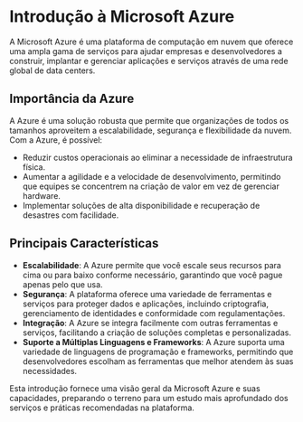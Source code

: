# Introdução à Microsoft Azure

A Microsoft Azure é uma plataforma de computação em nuvem que oferece uma ampla gama de serviços para ajudar empresas e desenvolvedores a construir, implantar e gerenciar aplicações e serviços através de uma rede global de data centers. 

## Importância da Azure

A Azure é uma solução robusta que permite que organizações de todos os tamanhos aproveitem a escalabilidade, segurança e flexibilidade da nuvem. Com a Azure, é possível:

- Reduzir custos operacionais ao eliminar a necessidade de infraestrutura física.
- Aumentar a agilidade e a velocidade de desenvolvimento, permitindo que equipes se concentrem na criação de valor em vez de gerenciar hardware.
- Implementar soluções de alta disponibilidade e recuperação de desastres com facilidade.

## Principais Características

- **Escalabilidade**: A Azure permite que você escale seus recursos para cima ou para baixo conforme necessário, garantindo que você pague apenas pelo que usa.
- **Segurança**: A plataforma oferece uma variedade de ferramentas e serviços para proteger dados e aplicações, incluindo criptografia, gerenciamento de identidades e conformidade com regulamentações.
- **Integração**: A Azure se integra facilmente com outras ferramentas e serviços, facilitando a criação de soluções completas e personalizadas.
- **Suporte a Múltiplas Linguagens e Frameworks**: A Azure suporta uma variedade de linguagens de programação e frameworks, permitindo que desenvolvedores escolham as ferramentas que melhor atendem às suas necessidades.

Esta introdução fornece uma visão geral da Microsoft Azure e suas capacidades, preparando o terreno para um estudo mais aprofundado dos serviços e práticas recomendadas na plataforma.